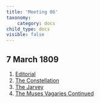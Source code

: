 ```yaml
---
title: 'Meeting 06'
taxonomy:
    category: docs
child_type: docs
visible: false
---
```


## 7 March 1809

1. [Editorial](editorial)
2. [The Constellation](constellation-1)
3. [The Jarvey](jarvey)
4. [The Muses Vagaries Continued](vagaries)